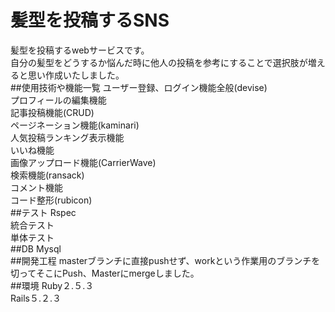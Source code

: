 # 髪型を投稿するSNS
髪型を投稿するwebサービスです。<br>
自分の髪型をどうするか悩んだ時に他人の投稿を参考にすることで選択肢が増えると思い作成いたしました。<br>
##使用技術や機能一覧
ユーザー登録、ログイン機能全般(devise)<br>
プロフィールの編集機能<br>
記事投稿機能(CRUD)<br>
ページネーション機能(kaminari)<br>
人気投稿ランキング表示機能<br>
いいね機能<br>
画像アップロード機能(CarrierWave)<br>
検索機能(ransack)<br>
コメント機能<br>
コード整形(rubicon)<br>
##テスト
Rspec<br>
統合テスト<br>
単体テスト<br>
##DB
Mysql<br>
##開発工程
masterブランチに直接pushせず、workという作業用のブランチを切ってそこにPush、Masterにmergeしました。<br>
##環境
Ruby２.５.３<br>
Rails５.２.３<br>
